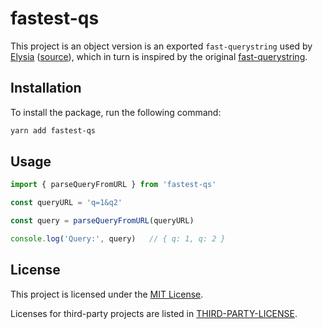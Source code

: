 # fastest-qs

This project is an object version is an exported `fast-querystring` used by [Elysia](https://github.com/elysiajs/elysia) ([source](https://github.com/elysiajs/elysia/blob/main/src/fast-querystring.ts)), which in turn is inspired by the original [fast-querystring](https://github.com/anonrig/fast-querystring).

## Installation

To install the package, run the following command:

```sh
yarn add fastest-qs
```

## Usage

```ts
import { parseQueryFromURL } from 'fastest-qs'

const queryURL = 'q=1&q2'

const query = parseQueryFromURL(queryURL)

console.log('Query:', query)   // { q: 1, q: 2 }
```

## License

This project is licensed under the [MIT License](LICENSE).

Licenses for third-party projects are listed in [THIRD-PARTY-LICENSE](THIRD-PARTY-LICENSE).

